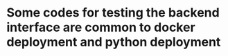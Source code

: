 # Some codes for testing the backend interface are common to docker deployment and python deployment